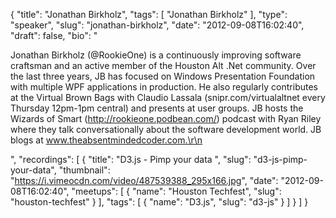{
  "title": "Jonathan Birkholz",
  "tags": [
    "Jonathan Birkholz"
  ],
  "type": "speaker",
  "slug": "jonathan-birkholz",
  "date": "2012-09-08T16:02:40",
  "draft": false,
  "bio": "<p>Jonathan Birkholz (@RookieOne) is a continuously improving software craftsman and an active member of the Houston Alt .Net community. Over the last three years, JB has focused on Windows Presentation Foundation with multiple WPF applications in production. He also regularly contributes at the Virtual Brown Bags with Claudio Lassala (snipr.com/virtualaltnet every Thursday 12pm-1pm central) and presents at user groups. JB hosts the Wizards of Smart (http://rookieone.podbean.com/) podcast with Ryan Riley where they talk conversationally about the software development world. JB blogs at www.theabsentmindedcoder.com.\r\n</p>",
  "recordings": [
    {
      "title": "D3.js - Pimp your data  ",
      "slug": "d3-js-pimp-your-data",
      "thumbnail": "https://i.vimeocdn.com/video/487539388_295x166.jpg",
      "date": "2012-09-08T16:02:40",
      "meetups": [
        {
          "name": "Houston Techfest",
          "slug": "houston-techfest"
        }
      ],
      "tags": [
        {
          "name": "D3.js",
          "slug": "d3-js"
        }
      ]
    }
  ]
}